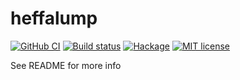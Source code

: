 # heffalump

[![GitHub CI](https://github.com/PPK/heffalump/workflows/CI/badge.svg)](https://github.com/PPK/heffalump/actions)
[![Build status](https://img.shields.io/travis/PPK/heffalump.svg?logo=travis)](https://travis-ci.com/PPK/heffalump)
[![Hackage](https://img.shields.io/hackage/v/heffalump.svg?logo=haskell)](https://hackage.haskell.org/package/heffalump)
[![MIT license](https://img.shields.io/badge/license-MIT-blue.svg)](LICENSE)

See README for more info
